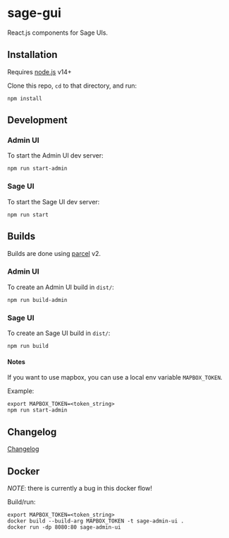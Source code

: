 # sage-gui

React.js components for Sage UIs.


## Installation

Requires [node.js](https://nodejs.org) v14+

Clone this repo, `cd` to that directory, and run:

```
npm install
```


## Development

### Admin UI

To start the Admin UI dev server:
```
npm run start-admin
```


### Sage UI

To start the Sage UI dev server:
```
npm run start
```


## Builds

Builds are done using [parcel](https://parceljs.org/) v2.

### Admin UI

To create an Admin UI build in `dist/`:

```
npm run build-admin
```

### Sage UI

To create an Sage UI build in `dist/`:

```
npm run build
```


#### Notes

If you want to use mapbox, you can use a local env variable `MAPBOX_TOKEN`.

Example:

```
export MAPBOX_TOKEN=<token_string>
npm run start-admin
```


## Changelog

[Changelog](https://github.com/sagecontinuum/sage-gui/blob/main/CHANGELOG.md)


## Docker

*NOTE*: there is currently a bug in this docker flow!

Build/run:

```
export MAPBOX_TOKEN=<token_string>
docker build --build-arg MAPBOX_TOKEN -t sage-admin-ui .
docker run -dp 8080:80 sage-admin-ui
```


